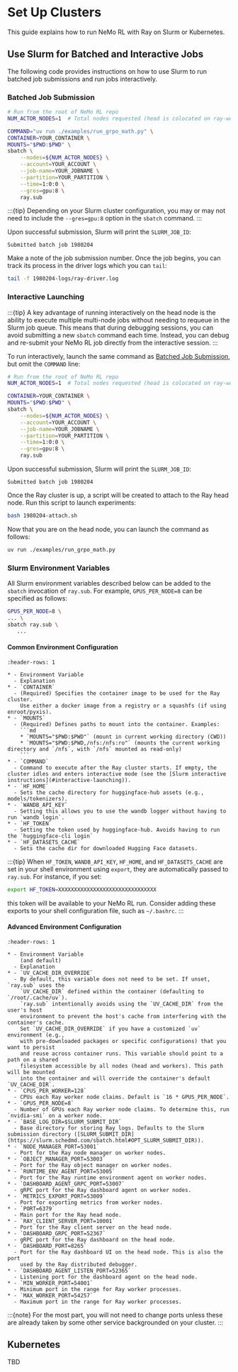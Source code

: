 # Set Up Clusters

This guide explains how to run NeMo RL with Ray on Slurm or Kubernetes.

## Use Slurm for Batched and Interactive Jobs

The following code provides instructions on how to use Slurm to run batched job submissions and run jobs interactively.

### Batched Job Submission

```sh
# Run from the root of NeMo RL repo
NUM_ACTOR_NODES=1  # Total nodes requested (head is colocated on ray-worker-0)

COMMAND="uv run ./examples/run_grpo_math.py" \
CONTAINER=YOUR_CONTAINER \
MOUNTS="$PWD:$PWD" \
sbatch \
    --nodes=${NUM_ACTOR_NODES} \
    --account=YOUR_ACCOUNT \
    --job-name=YOUR_JOBNAME \
    --partition=YOUR_PARTITION \
    --time=1:0:0 \
    --gres=gpu:8 \
    ray.sub
```

:::{tip}
Depending on your Slurm cluster configuration, you may or may not need to include the `--gres=gpu:8` option in the `sbatch` command.
:::

Upon successful submission, Slurm will print the `SLURM_JOB_ID`:
```text
Submitted batch job 1980204
```
Make a note of the job submission number. Once the job begins, you can track its process in the driver logs which you can `tail`:
```sh
tail -f 1980204-logs/ray-driver.log
```

### Interactive Launching

:::{tip}
A key advantage of running interactively on the head node is the ability to execute multiple multi-node jobs without needing to requeue in the Slurm job queue. This means that during debugging sessions, you can avoid submitting a new `sbatch` command each time. Instead, you can debug and re-submit your NeMo RL job directly from the interactive session.
:::

To run interactively, launch the same command as [Batched Job Submission](#batched-job-submission), but omit the `COMMAND` line:
```sh
# Run from the root of NeMo RL repo
NUM_ACTOR_NODES=1  # Total nodes requested (head is colocated on ray-worker-0)

CONTAINER=YOUR_CONTAINER \
MOUNTS="$PWD:$PWD" \
sbatch \
    --nodes=${NUM_ACTOR_NODES} \
    --account=YOUR_ACCOUNT \
    --job-name=YOUR_JOBNAME \
    --partition=YOUR_PARTITION \
    --time=1:0:0 \
    --gres=gpu:8 \
    ray.sub
```
Upon successful submission, Slurm will print the `SLURM_JOB_ID`:
```text
Submitted batch job 1980204
```
Once the Ray cluster is up, a script will be created to attach to the Ray head node. Run this script to launch experiments:
```sh
bash 1980204-attach.sh
```
Now that you are on the head node, you can launch the command as follows:
```sh
uv run ./examples/run_grpo_math.py
```

### Slurm Environment Variables

All Slurm environment variables described below can be added to the `sbatch`
invocation of `ray.sub`. For example, `GPUS_PER_NODE=8` can be specified as follows:

```sh
GPUS_PER_NODE=8 \
... \
sbatch ray.sub \
   ...
```
#### Common Environment Configuration
``````{list-table}
:header-rows: 1

* - Environment Variable
  - Explanation
* - `CONTAINER`
  - (Required) Specifies the container image to be used for the Ray cluster.
    Use either a docker image from a registry or a squashfs (if using enroot/pyxis).
* - `MOUNTS`
  - (Required) Defines paths to mount into the container. Examples:
    ```md
    * `MOUNTS="$PWD:$PWD"` (mount in current working directory (CWD))
    * `MOUNTS="$PWD:$PWD,/nfs:/nfs:ro"` (mounts the current working directory and `/nfs`, with `/nfs` mounted as read-only)
    ```
* - `COMMAND`
  - Command to execute after the Ray cluster starts. If empty, the cluster idles and enters interactive mode (see the [Slurm interactive instructions](#interactive-launching)).
* - `HF_HOME`
  - Sets the cache directory for huggingface-hub assets (e.g., models/tokenizers).
* - `WANDB_API_KEY`
  - Setting this allows you to use the wandb logger without having to run `wandb login`.
* - `HF_TOKEN`
  - Setting the token used by huggingface-hub. Avoids having to run the `huggingface-cli login`
* - `HF_DATASETS_CACHE`
  - Sets the cache dir for downloaded Hugging Face datasets.
``````

:::{tip}
When `HF_TOKEN`, `WANDB_API_KEY`, `HF_HOME`, and `HF_DATASETS_CACHE` are set in your shell environment using `export`, they are automatically passed to `ray.sub`. For instance, if you set:

```sh
export HF_TOKEN=XXXXXXXXXXXXXXXXXXXXXXXXXXXXXXX
```
this token will be available to your NeMo RL run. Consider adding these exports to your shell configuration file, such as `~/.bashrc`.
:::

#### Advanced Environment Configuration
``````{list-table}
:header-rows: 1

* - Environment Variable
    (and default)
  - Explanation
* - `UV_CACHE_DIR_OVERRIDE`
  - By default, this variable does not need to be set. If unset, `ray.sub` uses the 
    `UV_CACHE_DIR` defined within the container (defaulting to `/root/.cache/uv`). 
    `ray.sub` intentionally avoids using the `UV_CACHE_DIR` from the user's host 
    environment to prevent the host's cache from interfering with the container's cache. 
    Set `UV_CACHE_DIR_OVERRIDE` if you have a customized `uv` environment (e.g., 
    with pre-downloaded packages or specific configurations) that you want to persist 
    and reuse across container runs. This variable should point to a path on a shared 
    filesystem accessible by all nodes (head and workers). This path will be mounted 
    into the container and will override the container's default `UV_CACHE_DIR`.
* - `CPUS_PER_WORKER=128`
  - CPUs each Ray worker node claims. Default is `16 * GPUS_PER_NODE`.
* - `GPUS_PER_NODE=8`
  - Number of GPUs each Ray worker node claims. To determine this, run `nvidia-smi` on a worker node.
* - `BASE_LOG_DIR=$SLURM_SUBMIT_DIR`
  - Base directory for storing Ray logs. Defaults to the Slurm submission directory ([SLURM_SUBMIT_DIR](https://slurm.schedmd.com/sbatch.html#OPT_SLURM_SUBMIT_DIR)).
* - `NODE_MANAGER_PORT=53001`
  - Port for the Ray node manager on worker nodes.
* - `OBJECT_MANAGER_PORT=53003`
  - Port for the Ray object manager on worker nodes.
* - `RUNTIME_ENV_AGENT_PORT=53005`
  - Port for the Ray runtime environment agent on worker nodes.
* - `DASHBOARD_AGENT_GRPC_PORT=53007`
  - gRPC port for the Ray dashboard agent on worker nodes.
* - `METRICS_EXPORT_PORT=53009`
  - Port for exporting metrics from worker nodes.
* - `PORT=6379`
  - Main port for the Ray head node.
* - `RAY_CLIENT_SERVER_PORT=10001`
  - Port for the Ray client server on the head node.
* - `DASHBOARD_GRPC_PORT=52367`
  - gRPC port for the Ray dashboard on the head node.
* - `DASHBOARD_PORT=8265`
  - Port for the Ray dashboard UI on the head node. This is also the port
    used by the Ray distributed debugger.
* - `DASHBOARD_AGENT_LISTEN_PORT=52365`
  - Listening port for the dashboard agent on the head node.
* - `MIN_WORKER_PORT=54001`
  - Minimum port in the range for Ray worker processes.
* - `MAX_WORKER_PORT=54257`
  - Maximum port in the range for Ray worker processes.
``````

:::{note}
For the most part, you will not need to change ports unless these
are already taken by some other service backgrounded on your cluster.
:::

## Kubernetes

TBD
